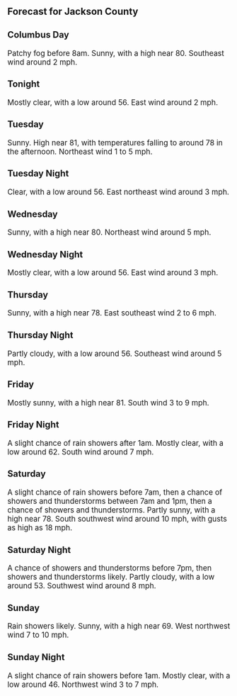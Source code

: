 <div>
   <h2>Forecast for Jackson County</h2>
   <p>
      <div style="font-size:120%">
         <h3>Columbus Day</h3>Patchy fog before 8am. Sunny, with a high near 80. Southeast wind around 2 mph.<br></div>
   </p>
   <p>
      <div style="font-size:120%">
         <h3>Tonight</h3>Mostly clear, with a low around 56. East wind around 2 mph.<br></div>
   </p>
   <p>
      <div style="font-size:120%">
         <h3>Tuesday</h3>Sunny. High near 81, with temperatures falling to around 78 in the afternoon. Northeast wind 1 to 5 mph.<br></div>
   </p>
   <p>
      <div style="font-size:120%">
         <h3>Tuesday Night</h3>Clear, with a low around 56. East northeast wind around 3 mph.<br></div>
   </p>
   <p>
      <div style="font-size:120%">
         <h3>Wednesday</h3>Sunny, with a high near 80. Northeast wind around 5 mph.<br></div>
   </p>
   <p>
      <div style="font-size:120%">
         <h3>Wednesday Night</h3>Mostly clear, with a low around 56. East wind around 3 mph.<br></div>
   </p>
   <p>
      <div style="font-size:120%">
         <h3>Thursday</h3>Sunny, with a high near 78. East southeast wind 2 to 6 mph.<br></div>
   </p>
   <p>
      <div style="font-size:120%">
         <h3>Thursday Night</h3>Partly cloudy, with a low around 56. Southeast wind around 5 mph.<br></div>
   </p>
   <p>
      <div style="font-size:120%">
         <h3>Friday</h3>Mostly sunny, with a high near 81. South wind 3 to 9 mph.<br></div>
   </p>
   <p>
      <div style="font-size:120%">
         <h3>Friday Night</h3>A slight chance of rain showers after 1am. Mostly clear, with a low around 62. South wind around 7 mph.<br></div>
   </p>
   <p>
      <div style="font-size:120%">
         <h3>Saturday</h3>A slight chance of rain showers before 7am, then a chance of showers and thunderstorms between 7am and 1pm, then a chance
         of showers and thunderstorms. Partly sunny, with a high near 78. South southwest wind around 10 mph, with gusts as high as
         18 mph.<br></div>
   </p>
   <p>
      <div style="font-size:120%">
         <h3>Saturday Night</h3>A chance of showers and thunderstorms before 7pm, then showers and thunderstorms likely. Partly cloudy, with a low around
         53. Southwest wind around 8 mph.<br></div>
   </p>
   <p>
      <div style="font-size:120%">
         <h3>Sunday</h3>Rain showers likely. Sunny, with a high near 69. West northwest wind 7 to 10 mph.<br></div>
   </p>
   <p>
      <div style="font-size:120%">
         <h3>Sunday Night</h3>A slight chance of rain showers before 1am. Mostly clear, with a low around 46. Northwest wind 3 to 7 mph.<br></div>
   </p>
</div>